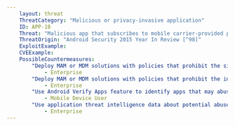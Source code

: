 ```yaml
---
    layout: threat
    ThreatCategory: "Malicious or privacy-invasive application"
    ID: APP-18
    Threat: "Malicious app that subscribes to mobile carrier-provided premium services without user authorization (i.e., WAP Fraud)"
    ThreatOrigin: "Android Security 2015 Year In Review [^98]"
    ExploitExample:
    CVEExample:
    PossibleCountermeasures:
        "Deploy MAM or MDM solutions with policies that prohibit the side-loading of apps, which may bypass security checks on the app.":
            - Enterprise
        "Deploy MAM or MDM solutions with policies that prohibit the installation of apps from 3rd party (unofficial) app stores.":
            - Enterprise
        "Use Android Verify Apps feature to identify apps that may abuse premium carrier services.":
            - Mobile Device User
        "Use application threat intelligence data about potential abuse of carrier services associated with apps installed on COPE or BYOD devices":
            - Enterprise
---
```

